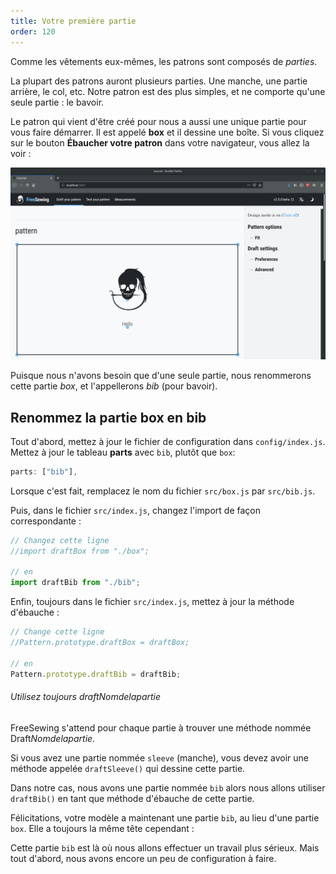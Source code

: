 ```yaml
---
title: Votre première partie
order: 120
---
```


Comme les vêtements eux-mêmes, les patrons sont composés de *parties*.

La plupart des patrons auront plusieurs parties. Une manche, une partie arrière, le col, etc. Notre patron est des plus simples, et ne comporte qu'une seule partie : le bavoir.

Le patron qui vient d'être créé pour nous a aussi une unique partie pour vous faire démarrer. Il est appelé **box** et il dessine une boîte. Si vous cliquez sur le bouton **Ébaucher votre patron** dans votre navigateur, vous allez la voir :

![Le patron par défaut avec sa partie box](./step1.png)

Puisque nous n'avons besoin que d'une seule partie, nous renommerons cette partie *box*, et l'appellerons *bib* (pour bavoir).

## Renommez la partie box en bib

Tout d'abord, mettez à jour le fichier de configuration dans `config/index.js`. Mettez à jour le tableau **parts** avec `bib`, plutôt que `box`:

```js
parts: ["bib"],
```

Lorsque c'est fait, remplacez le nom du fichier `src/box.js` par `src/bib.js`.

Puis, dans le fichier `src/index.js`, changez l'import de façon correspondante :

```js
// Changez cette ligne
//import draftBox from "./box";

// en
import draftBib from "./bib";
```

Enfin, toujours dans le fichier `src/index.js`, mettez à jour la méthode d'ébauche :

```js
// Change cette ligne
//Pattern.prototype.draftBox = draftBox;

// en
Pattern.prototype.draftBib = draftBib;
```

<Tip>

###### Utilisez toujours draftNomdelapartie

FreeSewing s'attend pour chaque partie à trouver une méthode nommée Draft*Nomdelapartie*.

Si vous avez une partie nommée `sleeve` (manche), vous devez avoir une méthode appelée `draftSleeve()` qui dessine cette partie.

Dans notre cas, nous avons une partie nommée `bib` alors nous allons utiliser `draftBib()` en tant que méthode d'ébauche de cette partie.

</Tip>

Félicitations, votre modèle a maintenant une partie `bib`, au lieu d'une partie `box`. Elle a toujours la même tête cependant :

<Example pattern="tutorial" part="step1" caption="Our bib part, which is the renamed box part" />

Cette partie `bib` est là où nous allons effectuer un travail plus sérieux. Mais tout d'abord, nous avons encore un peu de configuration à faire.
